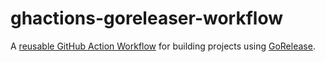 # ghactions-goreleaser-workflow

A [reusable GitHub Action Workflow](https://docs.github.com/en/actions/learn-github-actions/reusing-workflows)
for building projects using [GoRelease](https://goreleaser.com/).

<!-- vim: set sw=2 sts=2 et : -->
